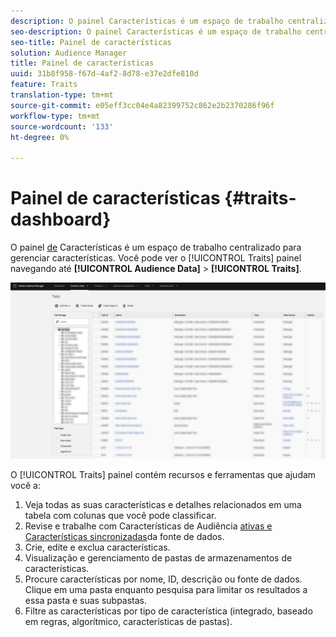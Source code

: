 ```yaml
---
description: O painel Características é um espaço de trabalho centralizado para gerenciar características.
seo-description: O painel Características é um espaço de trabalho centralizado para gerenciar características.
seo-title: Painel de características
solution: Audience Manager
title: Painel de características
uuid: 31b8f958-f67d-4af2-8d78-e37e2dfe810d
feature: Traits
translation-type: tm+mt
source-git-commit: e05eff3cc04e4a82399752c862e2b2370286f96f
workflow-type: tm+mt
source-wordcount: '133'
ht-degree: 0%

---
```



# Painel de características {#traits-dashboard}

O painel [de](https://bank.demdex.com/portal/Traits/Traits.ddx#show/list) Características é um espaço de trabalho centralizado para gerenciar características. Você pode ver o [!UICONTROL Traits] painel navegando até **[!UICONTROL Audience Data]** > **[!UICONTROL Traits]**.

![](assets/traits-dashboard.png)

<!-- c_tb_dashboard.xml -->

O [!UICONTROL Traits] painel contém recursos e ferramentas que ajudam você a:

1. Veja todas as suas características e detalhes relacionados em uma tabela com colunas que você pode classificar.
2. Revise e trabalhe com Características de Audiência [ativas e Características sincronizadas](../../features/traits/client-activity-synced-audience-traits.md)da fonte de dados.
3. Crie, edite e exclua características.
4. Visualização e gerenciamento de pastas de armazenamentos de características.
5. Procure características por nome, ID, descrição ou fonte de dados. Clique em uma pasta enquanto pesquisa para limitar os resultados a essa pasta e suas subpastas.
6. Filtre as características por tipo de característica (integrado, baseado em regras, algorítmico, características de pastas).